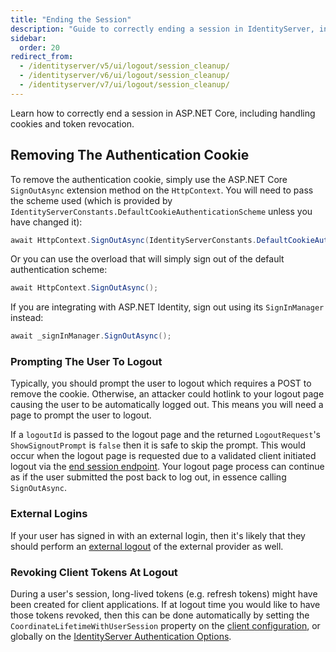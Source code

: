 ```yaml
---
title: "Ending the Session"
description: "Guide to correctly ending a session in IdentityServer, including removing authentication cookies, handling external logins, and revoking client tokens during logout."
sidebar:
  order: 20
redirect_from:
  - /identityserver/v5/ui/logout/session_cleanup/
  - /identityserver/v6/ui/logout/session_cleanup/
  - /identityserver/v7/ui/logout/session_cleanup/
---
```


Learn how to correctly end a session in ASP.NET Core, including handling cookies and token revocation.

## Removing The Authentication Cookie

To remove the authentication cookie, simply use the ASP.NET Core `SignOutAsync` extension method on the `HttpContext`.
You will need to pass the scheme used (which is provided by `IdentityServerConstants.DefaultCookieAuthenticationScheme`
unless you have changed it):

```cs
await HttpContext.SignOutAsync(IdentityServerConstants.DefaultCookieAuthenticationScheme);
```

Or you can use the overload that will simply sign out of the default authentication scheme:

```cs
await HttpContext.SignOutAsync();
```

If you are integrating with ASP.NET Identity, sign out using its `SignInManager` instead:

```cs
await _signInManager.SignOutAsync();
```

### Prompting The User To Logout

Typically, you should prompt the user to logout which requires a POST to remove the cookie.
Otherwise, an attacker could hotlink to your logout page causing the user to be automatically logged out.
This means you will need a page to prompt the user to logout.

If a `logoutId` is passed to the logout page and the returned `LogoutRequest`'s `ShowSignoutPrompt` is `false` then it
is safe to skip the prompt.
This would occur when the logout page is requested due to a validated client initiated logout via
the [end session endpoint](/identityserver/reference/endpoints/end-session/).
Your logout page process can continue as if the user submitted the post back to log out, in essence calling
`SignOutAsync`.

### External Logins

If your user has signed in with an external login, then it's likely that they should perform
an [external logout](/identityserver/ui/logout/external/) of the external provider as well.

### Revoking Client Tokens At Logout

During a user's session, long-lived tokens (e.g. refresh tokens) might have been created for client applications.
If at logout time you would like to have those tokens revoked, then this can be done automatically by setting the
`CoordinateLifetimeWithUserSession` property on
the [client configuration](/identityserver/reference/models/client#authentication--session-management), or globally
on the [IdentityServer Authentication Options](/identityserver/reference/options#authentication).
